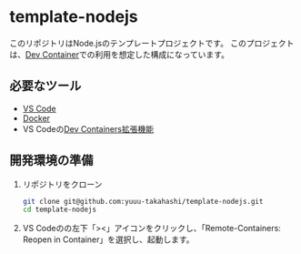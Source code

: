 # template-nodejs

このリポジトリはNode.jsのテンプレートプロジェクトです。
このプロジェクトは、[Dev Container](https://code.visualstudio.com/docs/devcontainers/containers)での利用を想定した構成になっています。

## 必要なツール

- [VS Code](https://code.visualstudio.com/)
- [Docker](https://www.docker.com/ja-jp/)
- VS Codeの[Dev Containers拡張機能](https://marketplace.visualstudio.com/items?itemName=ms-vscode-remote.remote-containers)

## 開発環境の準備

1. リポジトリをクローン

   ```bash
   git clone git@github.com:yuuu-takahashi/template-nodejs.git
   cd template-nodejs
   ```

2. VS Codeのの左下「><」アイコンをクリックし、「Remote-Containers: Reopen in Container」を選択し、起動します。
